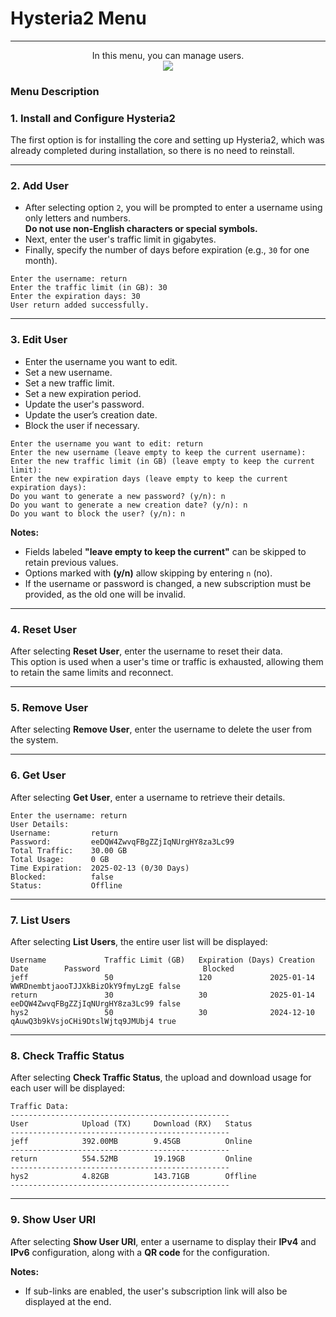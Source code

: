 # Hysteria2 Menu
---
<p align="center">
In this menu, you can manage users.
<br>

<img src="https://raw.githubusercontent.com/ReturnFI/Hys2-docs/refs/heads/main/docs/Picture/hysteria2menu.png">
</p>

### Menu Description

### 1. Install and Configure Hysteria2
The first option is for installing the core and setting up Hysteria2, which was already completed during installation, so there is no need to reinstall.

---

### 2. Add User

- After selecting option `2`, you will be prompted to enter a username using only letters and numbers.  
  **Do not use non-English characters or special symbols.**  
- Next, enter the user's traffic limit in gigabytes.  
- Finally, specify the number of days before expiration (e.g., `30` for one month).  
```
Enter the username: return
Enter the traffic limit (in GB): 30
Enter the expiration days: 30
User return added successfully.
```
---

### 3. Edit User

- Enter the username you want to edit.  
- Set a new username.  
- Set a new traffic limit.  
- Set a new expiration period.  
- Update the user's password.  
- Update the user’s creation date.  
- Block the user if necessary.  

```
Enter the username you want to edit: return
Enter the new username (leave empty to keep the current username):
Enter the new traffic limit (in GB) (leave empty to keep the current limit):
Enter the new expiration days (leave empty to keep the current expiration days):
Do you want to generate a new password? (y/n): n
Do you want to generate a new creation date? (y/n): n
Do you want to block the user? (y/n): n
```

**Notes:**

- Fields labeled **"leave empty to keep the current"** can be skipped to retain previous values.  
- Options marked with **(y/n)** allow skipping by entering `n` (no).  
- If the username or password is changed, a new subscription must be provided, as the old one will be invalid.  

---

### 4. Reset User

After selecting **Reset User**, enter the username to reset their data.  
This option is used when a user's time or traffic is exhausted, allowing them to retain the same limits and reconnect.

---

### 5. Remove User

After selecting **Remove User**, enter the username to delete the user from the system.

---

### 6. Get User

After selecting **Get User**, enter a username to retrieve their details.

```
Enter the username: return
User Details:
Username:         return
Password:         eeDQW4ZwvqFBgZZjIqNUrgHY8za3Lc99
Total Traffic:    30.00 GB
Total Usage:      0 GB
Time Expiration:  2025-02-13 (0/30 Days)
Blocked:          false
Status:           Offline
```

---

### 7. List Users

After selecting **List Users**, the entire user list will be displayed:

```
Username             Traffic Limit (GB)   Expiration (Days) Creation Date        Password                       Blocked
jeff                 50                   120             2025-01-14           WWRDnembtjaooTJJXkBizOkY9fmyLzgE false
return               30                   30              2025-01-14           eeDQW4ZwvqFBgZZjIqNUrgHY8za3Lc99 false
hys2                 50                   30              2024-12-10           qAuwQ3b9kVsjoCHi9DtslWjtq9JMUbj4 true
```


---

### 8. Check Traffic Status

After selecting **Check Traffic Status**, the upload and download usage for each user will be displayed:

```
Traffic Data:
-------------------------------------------------
User            Upload (TX)     Download (RX)   Status
-------------------------------------------------
jeff            392.00MB        9.45GB          Online
-------------------------------------------------
return          554.52MB        19.19GB         Online
-------------------------------------------------
hys2            4.82GB          143.71GB        Offline
-------------------------------------------------
```

---

### 9. Show User URI

After selecting **Show User URI**, enter a username to display their **IPv4** and **IPv6** configuration, along with a **QR code** for the configuration.

**Notes:**

- If sub-links are enabled, the user's subscription link will also be displayed at the end.
